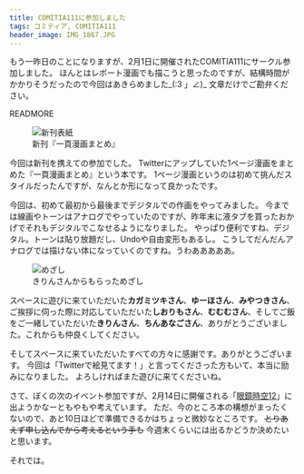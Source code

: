```yaml
---
title: COMITIA111に参加しました
tags: コミティア, COMITIA111
header_image: IMG_1867.JPG
---
```


もう一昨日のことになりますが、2月1日に開催されたCOMITIA111にサークル参加しました。
ほんとはレポート漫画でも描こうと思ったのですが、結構時間がかかりそうだったので今回はあきらめました\_(:3 」∠)\_
文章だけでご勘弁ください。

READMORE

<figure class="portrait blog-left">
  <img src="/assets/img/1page.png" alt="新刊表紙">
  <figcaption>
    新刊『一頁漫画まとめ』
  </figcaption>
</figure>

今回は新刊を携えての参加でした。
Twitterにアップしていた1ページ漫画をまとめた『一頁漫画まとめ』という本です。
1ページ漫画というのは初めて挑んだスタイルだったんですが、なんとか形になって良かったです。

今回は、初めて最初から最後までデジタルでの作画をやってみました。
今までは線画やトーンはアナログでやっていたのですが、昨年末に液タブを買ったおかげでそれもデジタルでこなせるようになりました。
やっぱり便利ですね、デジタル。トーンは貼り放題だし、Undoや自由変形もあるし。
こうしてだんだんアナログでは描けない体になっていくのですね。うわあああああ。

<div class="clearfix"></div>

<figure class="portrait blog-right">
  <img src="/assets/img/IMG_1868.JPG" alt="めざし">
  <figcaption>
    きりんさんからもらっためざし
  </figcaption>
</figure>

スペースに遊びに来ていただいた**カガミツキさん**、**ゆーほさん**、**みやつきさん**、ご挨拶に伺った際に対応していただいた**しおりもさん**、**むむむさん**、そしてご飯をご一緒していただいた**きりんさん**、**ちんあなごさん**、ありがとうございました。これからも仲良くしてください。

そしてスペースに来ていただいたすべての方々に感謝です。ありがとうございます。
今回は「Twitterで絵見てます！」と言ってくださった方もいて、本当に励みになりました。
よろしければまた遊びに来てくださいね。

<div class="clearfix"></div>

さて、ぼくの次のイベント参加ですが、2月14日に開催される「[眼鏡時空12](http://meganekkokyodan.org/meganejikuu/?p=128)」に出ようかなーともやもや考えています。
ただ、今のところ本の構想がまったくないので、あと10日ほどで準備できるかはちょっと微妙なところです。
~~とりあえず申し込んでから考えるという手も~~
今週末くらいには出るかどうか決めたいと思います。

それでは。
